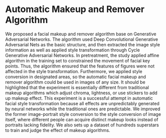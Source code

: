 # Automatic Makeup and Remover Algorithm
We proposed a facial makeup and remover algorithm base on Generative Adversarial Networks. The algorithm used Deep Convolutional Generative Adversarial Nets as the basic structure, and then extracted the image style information as well as applied style transformation through Cycle Generative Adversarial Networks. In pretreatment, the study applied affine algorithm in the training set to constrained the movement of facial key points. Thus, the algorithm ensured that the features of figures were not affected in the style transformation. Furthermore, we applied style conversion in designated areas, so the automatic facial makeup and remover algorithm could be used in images of any size. It should be highlighted that the experiment is essentially different from traditional makeup algorithms which adjust chroma, lightness, or use stickers to add up makeup effect. This experiment is a successful attempt in automatic facial style transformation because all effects are unpredictably generated by neural networks while the traditional ones are predictable. We improved the former image-portrait style conversion to the style conversion of image itself, where different people can acquire distinct makeup looks instead of portraits lacking fidelity. We also sets up a dataset of hundreds superstars to train and judge the effect of makeup algorithms.
